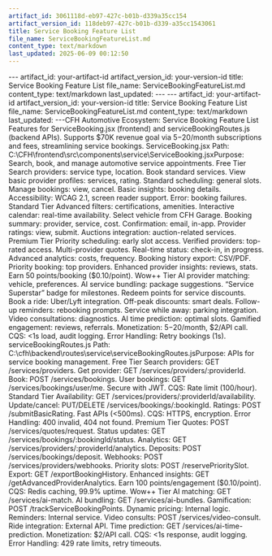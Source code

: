 ```yaml
---
artifact_id: 3061118d-eb97-427c-b01b-d339a35cc154
artifact_version_id: 118deb97-427c-b01b-d339-a35cc1543061
title: Service Booking Feature List
file_name: ServiceBookingFeatureList.md
content_type: text/markdown
last_updated: 2025-06-09 00:12:50
---
```

--- artifact_id: your-artifact-id artifact_version_id: your-version-id title: Service Booking Feature List file_name: ServiceBookingFeatureList.md content_type: text/markdown last_updated:  --- --- artifact_id: your-artifact-id artifact_version_id: your-version-id title: Service Booking Feature List file_name: ServiceBookingFeatureList.md content_type: text/markdown last_updated:  ---CFH Automotive Ecosystem: Service Booking Feature List Features for ServiceBooking.jsx (frontend) and serviceBookingRoutes.js (backend APIs). Supports $70K revenue goal via $5-$20/month subscriptions and fees, streamlining service bookings. ServiceBooking.jsx Path: C:\CFH\frontend\src\components\service\ServiceBooking.jsxPurpose: Search, book, and manage automotive service appointments. Free Tier  Search providers: service type, location. Book standard services. View basic provider profiles: services, rating. Standard scheduling: general slots. Manage bookings: view, cancel. Basic insights: booking details. Accessibility: WCAG 2.1, screen reader support. Error: booking failures.  Standard Tier  Advanced filters: certifications, amenities. Interactive calendar: real-time availability. Select vehicle from CFH Garage. Booking summary: provider, service, cost. Confirmation: email, in-app. Provider ratings: view, submit. Auctions integration: auction-related services.  Premium Tier  Priority scheduling: early slot access. Verified providers: top-rated access. Multi-provider quotes. Real-time status: check-in, in progress. Advanced analytics: costs, frequency. Booking history export: CSV/PDF. Priority booking: top providers. Enhanced provider insights: reviews, stats. Earn 50 points/booking ($0.10/point).  Wow++ Tier  AI provider matching: vehicle, preferences. AI service bundling: package suggestions. “Service Superstar” badge for milestones. Redeem points for service discounts. Book a ride: Uber/Lyft integration. Off-peak discounts: smart deals. Follow-up reminders: rebooking prompts. Service while away: parking integration. Video consultations: diagnostics. AI time prediction: optimal slots. Gamified engagement: reviews, referrals. Monetization: $5-$20/month, $2/API call. CQS: <1s load, audit logging. Error Handling: Retry bookings (1s).  serviceBookingRoutes.js Path: C:\cfh\backend\routes\service\serviceBookingRoutes.jsPurpose: APIs for service booking management. Free Tier  Search providers: GET /services/providers. Get provider: GET /services/providers/:providerId. Book: POST /services/bookings. User bookings: GET /services/bookings/user/me. Secure with JWT. CQS: Rate limit (100/hour).  Standard Tier  Availability: GET /services/providers/:providerId/availability. Update/cancel: PUT/DELETE /services/bookings/:bookingId. Ratings: POST /submitBasicRating. Fast APIs (<500ms). CQS: HTTPS, encryption. Error Handling: 400 invalid, 404 not found.  Premium Tier  Quotes: POST /services/quotes/request. Status updates: GET /services/bookings/:bookingId/status. Analytics: GET /services/providers/:providerId/analytics. Deposits: POST /services/bookings/deposit. Webhooks: POST /services/providers/webhooks. Priority slots: POST /reservePrioritySlot. Export: GET /exportBookingHistory. Enhanced insights: GET /getAdvancedProviderAnalytics. Earn 100 points/engagement ($0.10/point). CQS: Redis caching, 99.9% uptime.  Wow++ Tier  AI matching: GET /services/ai-match. AI bundling: GET /services/ai-bundles. Gamification: POST /trackServiceBookingPoints. Dynamic pricing: Internal logic. Reminders: Internal service. Video consults: POST /services/video-consult. Ride integration: External API. Time prediction: GET /services/ai-time-prediction. Monetization: $2/API call. CQS: <1s response, audit logging. Error Handling: 429 rate limits, retry timeouts.
